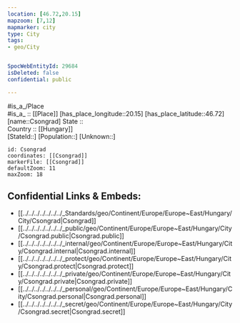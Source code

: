 ```yaml
---
location: [46.72,20.15] 
mapzoom: [7,12] 
mapmarker: city 
type: City
tags:
- geo/City


SpocWebEntityId: 29684
isDeleted: false
confidential: public

---
```

#is_a_/Place  
#is_a_ :: [[Place]] 
[has_place_longitude::20.15] 
[has_place_latitude::46.72] 
[name::Csongrad] 
State ::  
Country :: [[Hungary]]  
[StateId::] 
[Population::] 
[Unknown::] 


```leaflet
id: Csongrad
coordinates: [[Csongrad]] 
markerFile: [[Csongrad]] 
defaultZoom: 11 
maxZoom: 18
```


## Confidential Links & Embeds: 
- [[../../../../../../../_Standards/geo/Continent/Europe/Europe~East/Hungary/City/Csongrad|Csongrad]] 
- [[../../../../../../../_public/geo/Continent/Europe/Europe~East/Hungary/City/Csongrad.public|Csongrad.public]] 
- [[../../../../../../../_internal/geo/Continent/Europe/Europe~East/Hungary/City/Csongrad.internal|Csongrad.internal]] 
- [[../../../../../../../_protect/geo/Continent/Europe/Europe~East/Hungary/City/Csongrad.protect|Csongrad.protect]] 
- [[../../../../../../../_private/geo/Continent/Europe/Europe~East/Hungary/City/Csongrad.private|Csongrad.private]] 
- [[../../../../../../../_personal/geo/Continent/Europe/Europe~East/Hungary/City/Csongrad.personal|Csongrad.personal]] 
- [[../../../../../../../_secret/geo/Continent/Europe/Europe~East/Hungary/City/Csongrad.secret|Csongrad.secret]] 
